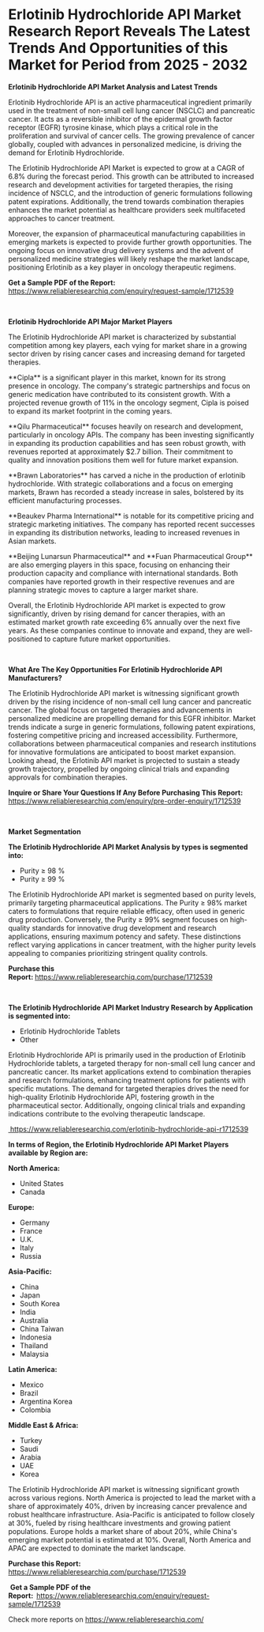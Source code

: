 <p><h1>Erlotinib Hydrochloride API Market Research Report Reveals The Latest Trends And Opportunities of this Market for Period from 2025 - 2032</h1></p><p><strong>Erlotinib Hydrochloride API Market Analysis and Latest Trends</strong></p>
<p><p>Erlotinib Hydrochloride API is an active pharmaceutical ingredient primarily used in the treatment of non-small cell lung cancer (NSCLC) and pancreatic cancer. It acts as a reversible inhibitor of the epidermal growth factor receptor (EGFR) tyrosine kinase, which plays a critical role in the proliferation and survival of cancer cells. The growing prevalence of cancer globally, coupled with advances in personalized medicine, is driving the demand for Erlotinib Hydrochloride.</p><p>The Erlotinib Hydrochloride API Market is expected to grow at a CAGR of 6.8% during the forecast period. This growth can be attributed to increased research and development activities for targeted therapies, the rising incidence of NSCLC, and the introduction of generic formulations following patent expirations. Additionally, the trend towards combination therapies enhances the market potential as healthcare providers seek multifaceted approaches to cancer treatment.</p><p>Moreover, the expansion of pharmaceutical manufacturing capabilities in emerging markets is expected to provide further growth opportunities. The ongoing focus on innovative drug delivery systems and the advent of personalized medicine strategies will likely reshape the market landscape, positioning Erlotinib as a key player in oncology therapeutic regimens.</p></p>
<p><strong>Get a Sample PDF of the Report:&nbsp;</strong> <a href="https://www.reliableresearchiq.com/enquiry/request-sample/1712539?utm_campaign=103&utm_medium=2&utm_source=Github&utm_content=ia&utm_term=11012025&utm_id=erlotinib-hydrochloride-api">https://www.reliableresearchiq.com/enquiry/request-sample/1712539</a></p>
<p>&nbsp;</p>
<p><strong>Erlotinib Hydrochloride API Major Market Players</strong></p>
<p><p>The Erlotinib Hydrochloride API market is characterized by substantial competition among key players, each vying for market share in a growing sector driven by rising cancer cases and increasing demand for targeted therapies.</p><p>**Cipla** is a significant player in this market, known for its strong presence in oncology. The company's strategic partnerships and focus on generic medication have contributed to its consistent growth. With a projected revenue growth of 11% in the oncology segment, Cipla is poised to expand its market footprint in the coming years.</p><p>**Qilu Pharmaceutical** focuses heavily on research and development, particularly in oncology APIs. The company has been investing significantly in expanding its production capabilities and has seen robust growth, with revenues reported at approximately $2.7 billion. Their commitment to quality and innovation positions them well for future market expansion.</p><p>**Brawn Laboratories** has carved a niche in the production of erlotinib hydrochloride. With strategic collaborations and a focus on emerging markets, Brawn has recorded a steady increase in sales, bolstered by its efficient manufacturing processes.</p><p>**Beaukev Pharma International** is notable for its competitive pricing and strategic marketing initiatives. The company has reported recent successes in expanding its distribution networks, leading to increased revenues in Asian markets.</p><p>**Beijing Lunarsun Pharmaceutical** and **Fuan Pharmaceutical Group** are also emerging players in this space, focusing on enhancing their production capacity and compliance with international standards. Both companies have reported growth in their respective revenues and are planning strategic moves to capture a larger market share.</p><p>Overall, the Erlotinib Hydrochloride API market is expected to grow significantly, driven by rising demand for cancer therapies, with an estimated market growth rate exceeding 6% annually over the next five years. As these companies continue to innovate and expand, they are well-positioned to capture future market opportunities.</p></p>
<p>&nbsp;</p>
<p><strong>What Are The Key Opportunities For Erlotinib Hydrochloride API Manufacturers?</strong></p>
<p><p>The Erlotinib Hydrochloride API market is witnessing significant growth driven by the rising incidence of non-small cell lung cancer and pancreatic cancer. The global focus on targeted therapies and advancements in personalized medicine are propelling demand for this EGFR inhibitor. Market trends indicate a surge in generic formulations, following patent expirations, fostering competitive pricing and increased accessibility. Furthermore, collaborations between pharmaceutical companies and research institutions for innovative formulations are anticipated to boost market expansion. Looking ahead, the Erlotinib API market is projected to sustain a steady growth trajectory, propelled by ongoing clinical trials and expanding approvals for combination therapies.</p></p>
<p><strong>Inquire or Share Your Questions If Any Before Purchasing This Report:</strong> <a href="https://www.reliableresearchiq.com/enquiry/pre-order-enquiry/1712539?utm_campaign=103&utm_medium=2&utm_source=Github&utm_content=ia&utm_term=11012025&utm_id=erlotinib-hydrochloride-api">https://www.reliableresearchiq.com/enquiry/pre-order-enquiry/1712539</a></p>
<p>&nbsp;</p>
<p><strong>Market Segmentation</strong></p>
<p><strong>The Erlotinib Hydrochloride API Market Analysis by types is segmented into:</strong></p>
<p><ul><li>Purity ≥ 98 %</li><li>Purity ≥ 99 %</li></ul></p>
<p><p>The Erlotinib Hydrochloride API market is segmented based on purity levels, primarily targeting pharmaceutical applications. The Purity ≥ 98% market caters to formulations that require reliable efficacy, often used in generic drug production. Conversely, the Purity ≥ 99% segment focuses on high-quality standards for innovative drug development and research applications, ensuring maximum potency and safety. These distinctions reflect varying applications in cancer treatment, with the higher purity levels appealing to companies prioritizing stringent quality controls.</p></p>
<p><strong>Purchase this Report:&nbsp;</strong><a href="https://www.reliableresearchiq.com/purchase/1712539?utm_campaign=103&utm_medium=2&utm_source=Github&utm_content=ia&utm_term=11012025&utm_id=erlotinib-hydrochloride-api">https://www.reliableresearchiq.com/purchase/1712539</a></p>
<p>&nbsp;</p>
<p><strong>The Erlotinib Hydrochloride API Market Industry Research by Application is segmented into:</strong></p>
<p><ul><li>Erlotinib Hydrochloride Tablets</li><li>Other</li></ul></p>
<p><p>Erlotinib Hydrochloride API is primarily used in the production of Erlotinib Hydrochloride tablets, a targeted therapy for non-small cell lung cancer and pancreatic cancer. Its market applications extend to combination therapies and research formulations, enhancing treatment options for patients with specific mutations. The demand for targeted therapies drives the need for high-quality Erlotinib Hydrochloride API, fostering growth in the pharmaceutical sector. Additionally, ongoing clinical trials and expanding indications contribute to the evolving therapeutic landscape.</p></p>
<p><a href="https://www.reliableresearchiq.com/erlotinib-hydrochloride-api-r1712539?utm_campaign=103&utm_medium=2&utm_source=Github&utm_content=ia&utm_term=11012025&utm_id=erlotinib-hydrochloride-api">&nbsp;https://www.reliableresearchiq.com/erlotinib-hydrochloride-api-r1712539</a></p>
<p><strong>In terms of Region, the Erlotinib Hydrochloride API Market Players available by Region are:</strong></p>
<p>
    <p> <strong> North America: </strong>
        <ul>
            <li>United States</li>
            <li>Canada</li>
        </ul>
        </p> 
    <p> <strong> Europe: </strong>
        <ul>
            <li>Germany</li>
            <li>France</li>
            <li>U.K.</li>
            <li>Italy</li>
            <li>Russia</li>
        </ul>
        </p> 
    <p> <strong> Asia-Pacific: </strong>
        <ul>
            <li>China</li>
            <li>Japan</li>
            <li>South Korea</li>
            <li>India</li>
            <li>Australia</li>
            <li>China Taiwan</li>
            <li>Indonesia</li>
            <li>Thailand</li>
            <li>Malaysia</li>
        </ul>
        </p> 
    <p> <strong> Latin America: </strong>
        <ul>
            <li>Mexico</li>
            <li>Brazil</li>
            <li>Argentina Korea</li>
            <li>Colombia</li>
        </ul>
        </p> 
    <p> <strong> Middle East & Africa: </strong>
        <ul>
            <li>Turkey</li>
            <li>Saudi</li>
            <li>Arabia</li>
            <li>UAE</li>
            <li>Korea</li>
        </ul>
    </p>
    </p>
<p><p>The Erlotinib Hydrochloride API market is witnessing significant growth across various regions. North America is projected to lead the market with a share of approximately 40%, driven by increasing cancer prevalence and robust healthcare infrastructure. Asia-Pacific is anticipated to follow closely at 30%, fueled by rising healthcare investments and growing patient populations. Europe holds a market share of about 20%, while China's emerging market potential is estimated at 10%. Overall, North America and APAC are expected to dominate the market landscape.</p></p>
<p><strong>Purchase this Report: </strong><a href="https://www.reliableresearchiq.com/purchase/1712539?utm_campaign=103&utm_medium=2&utm_source=Github&utm_content=ia&utm_term=11012025&utm_id=erlotinib-hydrochloride-api">https://www.reliableresearchiq.com/purchase/1712539</a></p>
<p>&nbsp;<strong>Get a Sample PDF of the Report:&nbsp;&nbsp;</strong><a href="https://www.reliableresearchiq.com/enquiry/request-sample/1712539?utm_campaign=103&utm_medium=2&utm_source=Github&utm_content=ia&utm_term=11012025&utm_id=erlotinib-hydrochloride-api">https://www.reliableresearchiq.com/enquiry/request-sample/1712539</a></p>
<p><strong></strong></p>
<p>Check more reports on <a href="https://www.reliableresearchiq.com/?utm_campaign=103&utm_medium=2&utm_source=Github&utm_content=ia&utm_term=11012025&utm_id=erlotinib-hydrochloride-api">https://www.reliableresearchiq.com/</a></p>